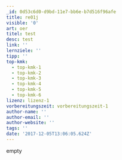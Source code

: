 ```yaml
---
_id: 0d53c6d0-d9bd-11e7-bb6e-b7d516f96afe
title: re01j
visible: '0'
art: oer
titel: test
desc: test
link: ''
lernziele: ''
tipp: ''
top-kmk:
  - top-kmk-1
  - top-kmk-2
  - top-kmk-3
  - top-kmk-4
  - top-kmk-5
  - top-kmk-6
lizenz: lizenz-1
vorbereitungszeit: vorbereitungszeit-1
author-name: ''
author-email: ''
author-website: ''
tags: ''
date: '2017-12-05T13:06:05.624Z'
---
```

empty
